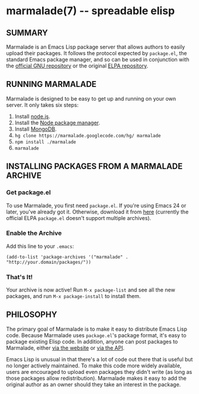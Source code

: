 marmalade(7) -- spreadable elisp
================================

## SUMMARY

Marmalade is an Emacs Lisp package server that allows authors to easily upload their
packages. It follows the protocol expected by `package.el`, the standard Emacs
package manager, and so can be used in conjunction with the [official GNU
repository](http://elpa.gnu.org/) or the original [ELPA
repository](http://tromey.com/elpa).

## RUNNING MARMALADE

Marmalade is designed to be easy to get up and running on your own server. It only
takes six steps:

1. Install [node.js](http://nodejs.org/#download).
2. Install the [Node package manager](http://github.com/isaacs/npm#readme).
3. Install [MongoDB](http://www.mongodb.org/downloads).
4. `hg clone https://marmalade.googlecode.com/hg/ marmalade`
5. `npm install ./marmalade`
6. `marmalade`

## INSTALLING PACKAGES FROM A MARMALADE ARCHIVE

### Get package.el

To use Marmalade, you first need `package.el`. If you're using Emacs 24 or later,
you've already got it. Otherwise, download it from
[here](http://github.com/technomancy/package.el/raw/master/package.el)
(currently the official ELPA `package.el` doesn't support multiple archives).

### Enable the Archive

Add this line to your `.emacs`:

    (add-to-list 'package-archives '("marmalade" . "http://your.domain/packages/"))

### That's It!

Your archive is now active! Run `M-x package-list` and see all the new packages,
and run `M-x package-install` to install them.

## PHILOSOPHY

The primary goal of Marmalade is to make it easy to distribute Emacs Lisp code.
Because Marmalade uses `package.el`'s package format, it's easy to package
existing Elisp code. In addition, anyone can post packages to Marmalade, either
[via the website](/packages/new) or [via the API](/docs/api.7.html).

Emacs Lisp is unusual in that there's a lot of code out there that is useful but
no longer actively maintained. To make this code more widely available, users
are encouraged to upload even packages they didn't write (as long as those
packages allow redistribution). Marmalade makes it easy to add the original
author as an owner should they take an interest in the package.

